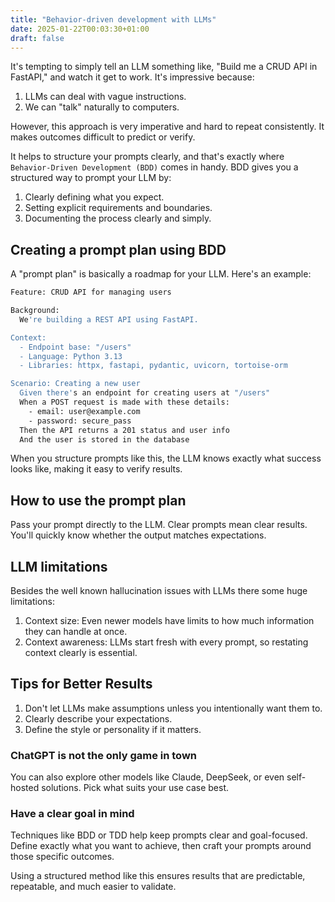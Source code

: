 ```yaml
---
title: "Behavior-driven development with LLMs"
date: 2025-01-22T00:03:30+01:00
draft: false
---
```


It's tempting to simply tell an LLM something like, "Build me a CRUD API in FastAPI," and watch it get to work. It's impressive because:

1. LLMs can deal with vague instructions.
2. We can "talk" naturally to computers.

However, this approach is very imperative and hard to repeat consistently. It makes outcomes difficult to predict or verify.

It helps to structure your prompts clearly, and that's exactly where `Behavior-Driven Development (BDD)` comes in handy. BDD gives you a structured way to prompt your LLM by:

1. Clearly defining what you expect.
2. Setting explicit requirements and boundaries.
3. Documenting the process clearly and simply.

## Creating a prompt plan using BDD

A "prompt plan" is basically a roadmap for your LLM. Here's an example:

```bash
Feature: CRUD API for managing users

Background:
  We're building a REST API using FastAPI.

Context:
  - Endpoint base: "/users"
  - Language: Python 3.13
  - Libraries: httpx, fastapi, pydantic, uvicorn, tortoise-orm

Scenario: Creating a new user
  Given there's an endpoint for creating users at "/users"
  When a POST request is made with these details:
    - email: user@example.com
    - password: secure_pass
  Then the API returns a 201 status and user info
  And the user is stored in the database
```

When you structure prompts like this, the LLM knows exactly what success looks like, making it easy to verify results.

## How to use the prompt plan

Pass your prompt directly to the LLM. Clear prompts mean clear results. You'll quickly know whether the output matches expectations.

## LLM limitations

Besides the well known hallucination issues with LLMs there some huge limitations:

1. Context size: Even newer models have limits to how much information they can handle at once.
2. Context awareness: LLMs start fresh with every prompt, so restating context clearly is essential.

## Tips for Better Results

1. Don't let LLMs make assumptions unless you intentionally want them to.
2. Clearly describe your expectations.
3. Define the style or personality if it matters.

### ChatGPT is not the only game in town

You can also explore other models like Claude, DeepSeek, or even self-hosted solutions. Pick what suits your use case best.

### Have a clear goal in mind

Techniques like BDD or TDD help keep prompts clear and goal-focused. Define exactly what you want to achieve, then craft your prompts around those specific outcomes.

Using a structured method like this ensures results that are predictable, repeatable, and much easier to validate.